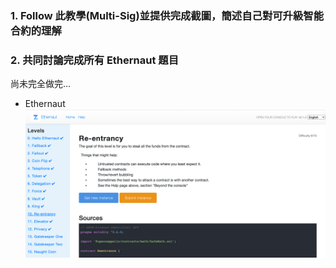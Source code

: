 ### 1. Follow 此教學(Multi-Sig)並提供完成截圖，簡述自己對可升級智能合約的理解


### 2. 共同討論完成所有 Ethernaut 題目

  尚未完全做完...

- Ethernaut ![](./Ethernaut_12.png)
